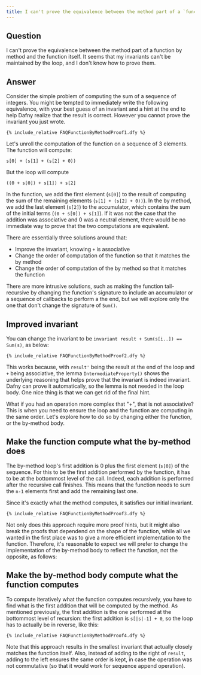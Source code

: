 ```yaml
---
title: I can't prove the equivalence between the method part of a `function by method`` and the function itself
---
```


## Question

I can't prove the equivalence between the method part of a function by method and the function itself.
It seems that my invariants can't be maintained by the loop, and I don't know how to prove them.

## Answer

Consider the simple problem of computing the sum of a sequence of integers.
You might be tempted to immediately write the following equivalence,
with your best guess of an invariant
and a hint at the end to help Dafny realize that the result is correct.
However you cannot prove the invariant you just wrote.

```
{% include_relative FAQFunctionByMethodProof1.dfy %}
```

Let's unroll the computation of the function on a sequence of 3 elements.
The function will compute:

`s[0] + (s[1] + (s[2] + 0))`

But the loop will compute

`((0 + s[0]) + s[1]) + s[2]`

In the function, we add the first element (`s[0]`) to the result of computing the sum of the remaining elements (`s[1] + (s[2] + 0))`).
In the by method, we add the last element (`s[2]`) to the accumulator, which contains the sum of the initial terms (`(0 + s[0]) + s[1]`).
If it was not the case that the addition was associative and 0 was a neutral element, there would be no immediate way to prove that the two computations are equivalent.

There are essentially three solutions around that:

* Improve the invariant, knowing `+` is associative
* Change the order of computation of the function so that it matches the by method
* Change the order of computation of the by method so that it matches the function

There are more intrusive solutions, such as making the function tail-recursive by changing the function's signature to include an accumulator or a sequence of callbacks to perform a the end, but we will explore only the one that don't change the signature of `Sum()`.

## Improved invariant

You can change the invariant to be `invariant result + Sum(s[i..]) == Sum(s)`, as below:

```
{% include_relative FAQFunctionByMethodProof2.dfy %}
```

This works because, with `result'` being the result at the end of the loop and `+` being associative,
the lemma `IntermediateProperty()` shows the underlying reasoning that helps prove that the invariant
is indeed invariant. Dafny can prove it automatically, so the lemma is not needed in the loop body.
One nice thing is that we can get rid of the final hint.

What if you had an operation more complex that "+", that is not associative?
This is when you need to ensure the loop and the function are computing in the same order.
Let's explore how to do so by changing either the function, or the by-method body.

## Make the function compute what the by-method does
The by-method loop's first addition is 0 plus the first element (`s[0]`) of the sequence. For this to
be the first addition performed by the function, it has to be at the bottommost level of the call.
Indeed, each addition is performed after the recursive call finishes. This means that
the function needs to sum the `n-1` elements first and add the remaining last one.

Since it's exactly what the method computes, it satisfies our initial invariant.

```
{% include_relative FAQFunctionByMethodProof3.dfy %}
```

Not only does this approach require more proof hints, but it might also break the proofs that dependend on the shape of the function, while all we wanted in the first place was to give a more efficient implementation to the function.
Therefore, it's reasonable to expect we will prefer to change the implementation of the by-method body to reflect the function, not the opposite, as follows:

## Make the by-method body compute what the function computes

To compute iteratively what the function computes recursively, you have to find what is the first
addition that will be computed by the method. As mentioned previously, the first addition is the one performed at the bottommost level of recursion: the first addition is `s[|s|-1] + 0`,
so the loop has to actually be in reverse, like this:

```
{% include_relative FAQFunctionByMethodProof4.dfy %}
```

Note that this approach results in the smallest invariant that actually closely matches the function itself.
Also, instead of adding to the right of `result`, adding to the left ensures the same order is kept,
in case the operation was not commutative (so that it would work for sequence append operation).